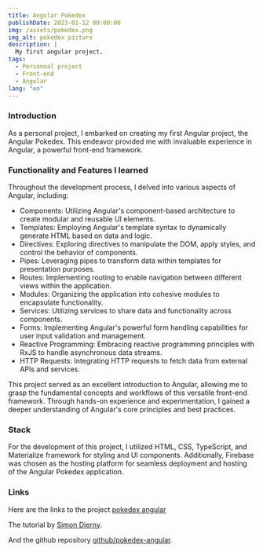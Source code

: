 ```yaml
---
title: Angular Pokedex
publishDate: 2023-01-12 00:00:00
img: /assets/pokedex.png
img_alt: pokedex picture
description: |
  My first angular project.
tags:
  - Personnal project
  - Front-end
  - Angular
lang: "en"
---
```


### Introduction

As a personal project, I embarked on creating my first Angular project, the Angular Pokedex. This endeavor provided me with invaluable experience in Angular, a powerful front-end framework.

### Functionality and Features I learned

Throughout the development process, I delved into various aspects of Angular, including:

* Components: Utilizing Angular's component-based architecture to create modular and reusable UI elements.
* Templates: Employing Angular's template syntax to dynamically generate HTML based on data and logic.
* Directives: Exploring directives to manipulate the DOM, apply styles, and control the behavior of components.
* Pipes: Leveraging pipes to transform data within templates for presentation purposes.
* Routes: Implementing routing to enable navigation between different views within the application.
* Modules: Organizing the application into cohesive modules to encapsulate functionality.
* Services: Utilizing services to share data and functionality across components.
* Forms: Implementing Angular's powerful form handling capabilities for user input validation and management.
* Reactive Programming: Embracing reactive programming principles with RxJS to handle asynchronous data streams.
* HTTP Requests: Integrating HTTP requests to fetch data from external APIs and services.
  
This project served as an excellent introduction to Angular, allowing me to grasp the fundamental concepts and workflows of this versatile front-end framework. Through hands-on experience and experimentation, I gained a deeper understanding of Angular's core principles and best practices.

### Stack

For the development of this project, I utilized HTML, CSS, TypeScript, and Materialize framework for styling and UI components. Additionally, Firebase was chosen as the hosting platform for seamless deployment and hosting of the Angular Pokedex application.

### Links

Here are the links to the project [pokedex angular](https://pokedex-angular-58709.web.app/pokemons)

The tutorial by [Simon Dierny](https://www.youtube.com/watch?v=DTIYVffhJuU&t=22316s).

And the github repository [github/pokedex-angular](https://github.com/AlexandreMoreau2002/Pokedex-angular).
